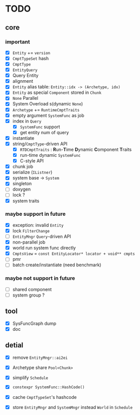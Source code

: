 # TODO

## core

### important

- [x] `Entity` += `version` 
- [x] `CmptTypeSet` hash
- [x] `CmptType` 
- [x] `EntityQuery` 
- [x] Query Entity
- [x] alignment
- [x] `Entity` alias table: `Entity::idx -> (Archetype, idx)` 
- [x] `Entity` as special `Component` stored in `Chunk` 
- [x] `None` Parallel
- [x] System Overload s(dynamic `None`)
- [x] `Archetype` += `RuntimeCmptTraits` 
- [x] empty argument `SystemFunc` as job
- [x] index in `Query` 
  - [x] `SystemFunc` support
  - [x] get entity num of query
- [x] instantiate
- [x] string/`CmptType`-driven API
  - [x] `RTDCmptTraits` : **R**un-**T**ime **D**ynamic **C**omponent **T**raits
  - [x] run-time dynamic `SystemFunc` 
  - [x] C-style API
- [x] chunk job
- [x] serialize (`IListner`)
- [x] system base -> `System` 
- [x] singleton
- [ ] doxygen
- [ ] lock ?
- [x] system traits

### maybe support in future

- [x] exception: invalid `Entity` 
- [x] lock `FilterChange` 
- [ ] `EntityMngr` `Query`-driven API
- [x] non-parallel job
- [x] world run system func directly
- [x] `CmptsView` = `const EntityLocator* locator + void** cmpts` 
- [ ] pmr
- [ ] batch create/instantiate (need benchmark)

### maybe not support in future

- [ ] shared component
- [ ] system group ?

## tool

- [x] SysFuncGraph dump
- [x] doc

## detial

- [x] remove `EntityMngr::ai2ei` 
- [x] Archetype share `Pool<Chunk>` 
- [x] simplify `Schedule` 
- [x] `constexpr SystemFunc::HashCode()` 
- [x] cache `CmptTypeSet`'s hashcode
- [x] store `EntityMngr` and `SystemMngr` instead `World` in `Schedule` 

